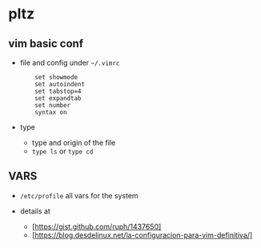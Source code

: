 # pltz 

## vim basic conf

- file and config under `~/.vimrc`
    ```
        set showmode
        set autoindent
        set tabstop=4
        set expandtab
        set number
        syntax on
    ```

- type
    - type and origin of the file
    - `type ls` or `type cd`

## VARS
- `/etc/profile` all vars for the system

- details at
    - [https://gist.github.com/ruph/1437650]
    - [https://blog.desdelinux.net/la-configuracion-para-vim-definitiva/]



